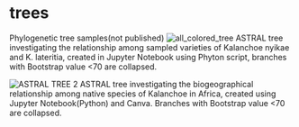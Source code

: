 # trees
Phylogenetic tree samples(not published)
![all_colored_tree](https://github.com/user-attachments/assets/8b6c65ea-11fb-4cfb-803b-7ba9d5131121)
ASTRAL tree investigating the relationship among sampled varieties of Kalanchoe nyikae and K. lateritia, created in Jupyter Notebook using Phyton script, branches with Bootstrap value <70 are collapsed. 


![ASTRAL TREE 2](https://github.com/user-attachments/assets/60e3f10a-6bd2-42ac-9cbd-a943a8841c43)
ASTRAL tree investigating the biogeographical relationship among native species of Kalanchoe in Africa, created using Jupyter Notebook(Python) and Canva. Branches with Bootstrap value <70 are collapsed. 

